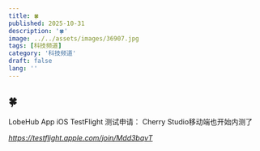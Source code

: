 ```yaml
---
title: 🍀
published: 2025-10-31
description: '🍀'
image: ../../assets/images/36907.jpg
tags: [科技频道]
category: '科技频道'
draft: false
lang: ''
---
```


## 🍀

LobeHub App iOS TestFlight 测试申请：
Cherry Studio移动端也开始内测了

*https://testflight.apple.com/join/Mdd3bqvT*
